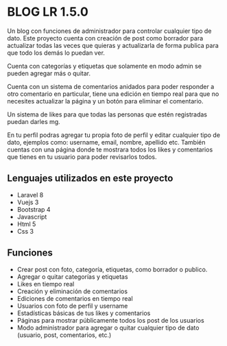 # BLOG LR 1.5.0

Un blog con funciones de administrador para controlar cualquier tipo de dato. Este proyecto cuenta con creación de post como borrador para actualizar todas las veces que quieras y actualizarla de forma publica para que todo los demás lo puedan ver.

Cuenta con categorías y etiquetas que solamente en modo admin se pueden agregar más o quitar.

Cuenta con un sistema de comentarios anidados para poder responder a otro comentario en particular, tiene una edición en tiempo real para que no necesites actualizar la página y un botón para eliminar el comentario.

Un sistema de likes para que todas las personas que estén registradas puedan darles mg.

En tu perfil podras agregar tu propia foto de perfil y editar cualquier tipo de dato, ejemplos como: username, email, nombre, apellido etc. También cuentas con una página donde te mostrara todos los likes y comentarios que tienes en tu usuario para poder revisarlos todos.


## Lenguajes utilizados en este proyecto

* Laravel 8
* Vuejs 3
* Bootstrap 4
* Javascript
* Html 5
* Css 3

## Funciones

* Crear post con foto, categoría, etiquetas, como borrador o publico.
* Agregar o quitar categorías y etiquetas
* Likes en tiempo real
* Creación y eliminación de comentarios
* Ediciones de comentarios en tiempo real
* Usuarios con foto de perfil y username
* Estadísticas básicas de tus likes y comentarios
* Páginas para mostrar públicamente todos los post de los usuarios
* Modo administrador para agregar o quitar cualquier tipo de dato (usuario, post, comentarios, etc.)
